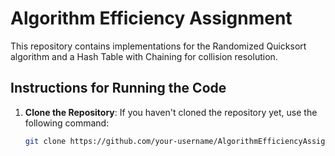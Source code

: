 # Algorithm Efficiency Assignment

This repository contains implementations for the Randomized Quicksort algorithm and a Hash Table with Chaining for collision resolution.

## Instructions for Running the Code

1. **Clone the Repository**:
   If you haven't cloned the repository yet, use the following command:
   ```bash
   git clone https://github.com/your-username/AlgorithmEfficiencyAssignment.git

